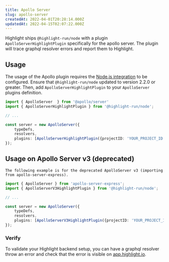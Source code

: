 ```yaml
---
title: Apollo Server
slug: apollo-server
createdAt: 2022-04-01T20:28:14.000Z
updatedAt: 2022-04-15T02:07:22.000Z
---
```


Highlight ships `@highlight-run/node` with a plugin `ApolloServerHighlightPlugin` specifically for the apollo server.
The plugin will trace graphql resolver errors and report them to Highlight.

## Usage

The usage of the Apollo plugin requires the [Node.js integration](../../../sdk/nodejs.md) to be configured.
Ensure that `@highlight-run/node` updated to version 2.2.0 or greater. Then, add `ApolloServerHighlightPlugin` to
your `ApolloServer` plugins definition.

```typescript
import { ApolloServer  } from '@apollo/server'
import { ApolloServerHighlightPlugin } from '@highlight-run/node';

// ...

const server = new ApolloServer({
    typeDefs,
    resolvers,
    plugins: [ApolloServerHighlightPlugin({projectID: 'YOUR_PROJECT_ID'})]
});
```

## Usage on Apollo Server v3 (deprecated)
```hint
The following example is for the deprecated ApolloServer v3 (importing from apollo-server-express).
```

```typescript
import { ApolloServer } from 'apollo-server-express';
import { ApolloServerV3HighlightPlugin } from '@highlight-run/node';

// ...

const server = new ApolloServer({
    typeDefs,
    resolvers,
    plugins: [ApolloServerV3HighlightPlugin({projectID: 'YOUR_PROJECT_ID'})]
});
```

### Verify

To validate your Highlight backend setup, you can have a graphql resolver throw an error and check that the
error is visible on [app.highlight.io](http://app.highlight.io/errors).
